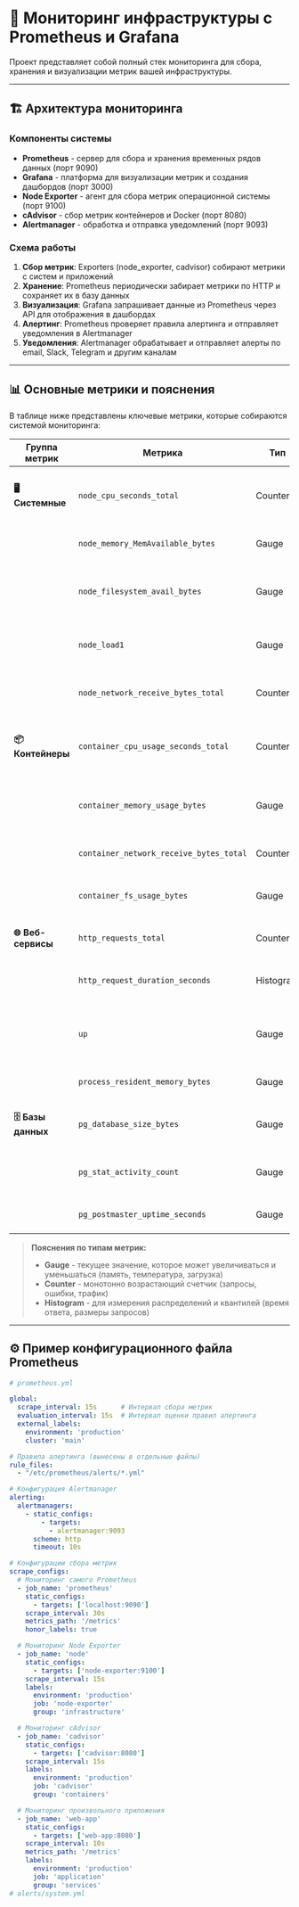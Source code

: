 # 🚀 Мониторинг инфраструктуры с Prometheus и Grafana

Проект представляет собой полный стек мониторинга для сбора, хранения и визуализации метрик вашей инфраструктуры.

---

## 🏗️ Архитектура мониторинга

### Компоненты системы

- **Prometheus** - сервер для сбора и хранения временных рядов данных (порт 9090)
- **Grafana** - платформа для визуализации метрик и создания дашбордов (порт 3000)
- **Node Exporter** - агент для сбора метрик операционной системы (порт 9100)
- **cAdvisor** - сбор метрик контейнеров и Docker (порт 8080)
- **Alertmanager** - обработка и отправка уведомлений (порт 9093)

### Схема работы

1. **Сбор метрик**: Exporters (node_exporter, cadvisor) собирают метрики с систем и приложений
2. **Хранение**: Prometheus периодически забирает метрики по HTTP и сохраняет их в базу данных
3. **Визуализация**: Grafana запрашивает данные из Prometheus через API для отображения в дашбордах
4. **Алертинг**: Prometheus проверяет правила алертинга и отправляет уведомления в Alertmanager
5. **Уведомления**: Alertmanager обрабатывает и отправляет алерты по email, Slack, Telegram и другим каналам

---

## 📊 Основные метрики и пояснения

В таблице ниже представлены ключевые метрики, которые собираются системой мониторинга:

| Группа метрик | Метрика | Тип | Описание |
|---------------|---------|-----|----------|
| **🖥️ Системные** | `node_cpu_seconds_total` | Counter | Суммарное время работы CPU в разных режимах (user, system, idle) |
| | `node_memory_MemAvailable_bytes` | Gauge | Доступная оперативная память в байтах |
| | `node_filesystem_avail_bytes` | Gauge | Свободное место на файловых системах в байтах |
| | `node_load1` | Gauge | Средняя загрузка системы за 1 минуту |
| | `node_network_receive_bytes_total` | Counter | Общее количество полученных сетевых байт |
| **📦 Контейнеры** | `container_cpu_usage_seconds_total` | Counter | Суммарное использование CPU контейнерами в секундах |
| | `container_memory_usage_bytes` | Gauge | Текущее использование памяти контейнерами в байтах |
| | `container_network_receive_bytes_total` | Counter | Входящий сетевой трафик контейнеров |
| | `container_fs_usage_bytes` | Gauge | Использование дискового пространства контейнерами |
| **🌐 Веб-сервисы** | `http_requests_total` | Counter | Общее количество HTTP запросов |
| | `http_request_duration_seconds` | Histogram | Время обработки HTTP запросов (распределение) |
| | `up` | Gauge | Статус доступности сервиса (1 = доступен, 0 = недоступен) |
| | `process_resident_memory_bytes` | Gauge | Память, используемая процессом |
| **🗄️ Базы данных** | `pg_database_size_bytes` | Gauge | Размер базы данных PostgreSQL в байтах |
| | `pg_stat_activity_count` | Gauge | Количество активных подключений к БД |
| | `pg_postmaster_uptime_seconds` | Gauge | Время работы сервера PostgreSQL |

> **Пояснения по типам метрик:**
> - **Gauge** - текущее значение, которое может увеличиваться и уменьшаться (память, температура, загрузка)
> - **Counter** - монотонно возрастающий счетчик (запросы, ошибки, трафик)
> - **Histogram** - для измерения распределений и квантилей (время ответа, размеры запросов)

---

## ⚙️ Пример конфигурационного файла Prometheus

```yaml
# prometheus.yml

global:
  scrape_interval: 15s      # Интервал сбора метрик
  evaluation_interval: 15s  # Интервал оценки правил алертинга
  external_labels:
    environment: 'production'
    cluster: 'main'

# Правила алертинга (вынесены в отдельные файлы)
rule_files:
  - "/etc/prometheus/alerts/*.yml"

# Конфигурация Alertmanager
alerting:
  alertmanagers:
    - static_configs:
        - targets:
          - alertmanager:9093
      scheme: http
      timeout: 10s

# Конфигурации сбора метрик
scrape_configs:
  # Мониторинг самого Prometheus
  - job_name: 'prometheus'
    static_configs:
      - targets: ['localhost:9090']
    scrape_interval: 30s
    metrics_path: '/metrics'
    honor_labels: true

  # Мониторинг Node Exporter
  - job_name: 'node'
    static_configs:
      - targets: ['node-exporter:9100']
    scrape_interval: 15s
    labels:
      environment: 'production'
      job: 'node-exporter'
      group: 'infrastructure'

  # Мониторинг cAdvisor
  - job_name: 'cadvisor'
    static_configs:
      - targets: ['cadvisor:8080']
    scrape_interval: 15s
    labels:
      environment: 'production'
      job: 'cadvisor'
      group: 'containers'

  # Мониторинг произвольного приложения
  - job_name: 'web-app'
    static_configs:
      - targets: ['web-app:8080']
    scrape_interval: 10s
    metrics_path: '/metrics'
    labels:
      environment: 'production'
      job: 'application'
      group: 'services'
# alerts/system.yml
